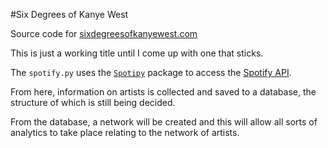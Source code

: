 #Six Degrees of Kanye West

Source code for <a href="http://sixdegreesofkanyewest.com">sixdegreesofkanyewest.com</a>

This is just a working title until I come up with one that sticks.

The `spotify.py` uses the [`Spotipy`](https://github.com/plamere/spotipy) package to access the [Spotify API](https://developer.spotify.com/web-api/).

From here, information on artists is collected and saved to a database, the structure of which is still being decided.

From the database, a network will be created and this will allow all sorts of analytics to take place relating to the network of artists.

